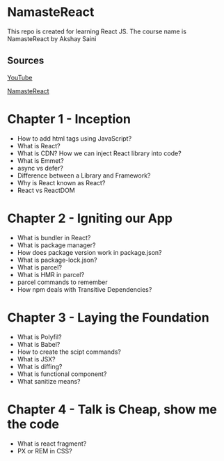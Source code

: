 # NamasteReact

This repo is created for learning React JS. The course name is NamasteReact by Akshay Saini

## Sources

[YouTube](https://www.youtube.com/results?search_query=akshay+saini)

[NamasteReact](https://learn.namastedev.com/)

# Chapter 1 - Inception

- How to add html tags using JavaScript?
- What is React?
- What is CDN? How we can inject React library into code?
- What is Emmet?
- async vs defer?
- Difference between a Library and Framework?
- Why is React known as React?
- React vs ReactDOM

# Chapter 2 - Igniting our App

- What is bundler in React?
- What is package manager?
- How does package version work in package.json?
- What is package-lock.json?
- What is parcel?
- What is HMR in parcel?
- parcel commands to remember
- How npm deals with Transitive Dependencies?

# Chapter 3 - Laying the Foundation

- What is Polyfil?
- What is Babel?
- How to create the scipt commands?
- What is JSX?
- What is diffing?
- What is functional component?
- What sanitize means?

# Chapter 4 - Talk is Cheap, show me the code

- What is react fragment?
- PX or REM in CSS?
